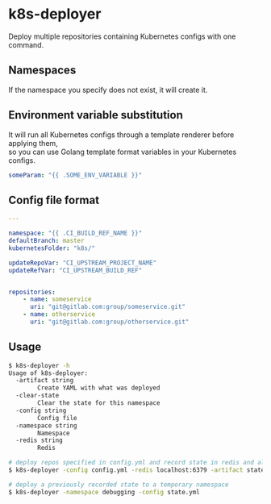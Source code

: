 # k8s-deployer
Deploy multiple repositories containing Kubernetes configs with one command.  

## Namespaces
If the namespace you specify does not exist, it will create it.

## Environment variable substitution
It will run all Kubernetes configs through a template renderer before applying them,  
so you can use Golang template format variables in your Kubernetes configs.

```yaml
someParam: "{{ .SOME_ENV_VARIABLE }}"
``` 

## Config file format
```yaml
---

namespace: "{{ .CI_BUILD_REF_NAME }}"
defaultBranch: master
kubernetesFolder: "k8s/"

updateRepoVar: "CI_UPSTREAM_PROJECT_NAME"
updateRefVar: "CI_UPSTREAM_BUILD_REF"


repositories:
    - name: someservice
      uri: "git@gitlab.com:group/someservice.git"
    - name: otherservice
      uri: "git@gitlab.com:group/otherservice.git"

```

## Usage
```bash
$ k8s-deployer -h
Usage of k8s-deployer:
  -artifact string
        Create YAML with what was deployed
  -clear-state
        Clear the state for this namespace
  -config string
        Config file
  -namespace string
        Namespace
  -redis string
        Redis

# deploy repos specified in config.yml and record state in redis and also write an artifact file
$ k8s-deployer -config config.yml -redis localhost:6379 -artifact state.yml

# deploy a previously recorded state to a temporary namespace
$ k8s-deployer -namespace debugging -config state.yml
```
